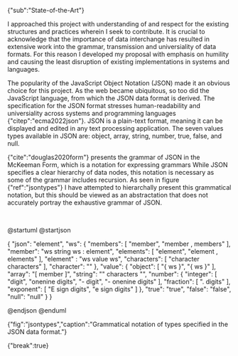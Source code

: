 {"sub":"State-of-the-Art"}

I approached this project with understanding of and respect for the existing structures and practices wherein I seek to contribute. It is crucial to acknowledge that the importance of data interchange has resulted in extensive work into the grammar, transmission and universiality of data formats. For this reason I developed my proposal with emphasis on humility and causing the least disruption of existing implementations in systems and languages.

The popularity of the JavaScript Object Notation (JSON) made it an obvious choice for this project. As the web became ubiquitous, so too did the JavaScript language, from which the JSON data format is derived. The specification for the JSON format stresses human-readability and universiality across systems and programming languages {"citep":"ecma2022json"}. JSON is a plain-text format, meaning it can be displayed and edited in any text processing application. The seven values types available in JSON are: object, array, string, number, true, false, and null.

{"cite":"douglas2020form"} presents the grammar of JSON in the McKeeman Form, which is a notation for expressing grammars While JSON specifies a clear hierarchy of data nodes, this notation is necessary as some of the grammar includes recursion. As seen in figure {"ref":"jsontypes"} I have attempted to hierarchally present this grammatical notation, but this should be viewed as an abstractation that does not accurately portray the exhaustive grammar of JSON.

<br>

@startuml
@startjson

<style>
jsonDiagram {
    BackGroundColor transparent
    node {
        BackGroundColor white
        highlight {
            BackGroundColor #ffdc7d
        }
    }
}
</style>

{
    "json": "element",
    "ws": {
        "members": [ "member", "member , members" ],
        "member": "ws string ws : element",
        "elements": [ "element", "element , elements" ],
        "element" : "ws value ws",
        "characters": [ "character characters" ],
        "character": ""
    },
    "value": {
        "object": [ "{ ws }", "{ ws }" ],
        "array": "[ member ]",
        "string": "\" characters \"",
        "number": {
            "integer": [ "digit", "onenine digits", "- digit", "- onenine digits" ],
            "fraction": [ ". digits" ],
            "exponent": [ "E sign digits", "e sign digits" ]
        },
        "true": "true",
        "false": "false",
        "null": "null"
    }
}

@endjson
@enduml

{"fig":"jsontypes","caption":"Grammatical notation of types specified in the JSON data format."}

{"break":true}